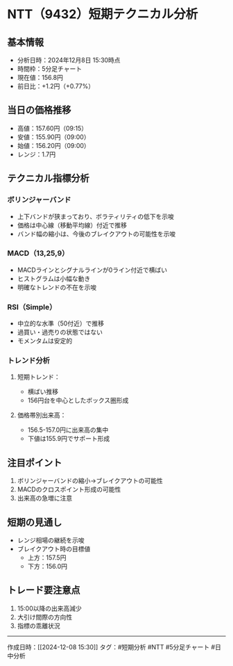 # NTT（9432）短期テクニカル分析

## 基本情報
- 分析日時：2024年12月8日 15:30時点
- 時間枠：5分足チャート
- 現在値：156.8円
- 前日比：+1.2円（+0.77%）

## 当日の価格推移
- 高値：157.60円（09:15）
- 安値：155.90円（09:00）
- 始値：156.20円（09:00）
- レンジ：1.7円

## テクニカル指標分析

### ボリンジャーバンド
- 上下バンドが狭まっており、ボラティリティの低下を示唆
- 価格は中心線（移動平均線）付近で推移
- バンド幅の縮小は、今後のブレイクアウトの可能性を示唆

### MACD（13,25,9）
- MACDラインとシグナルラインが0ライン付近で横ばい
- ヒストグラムは小幅な動き
- 明確なトレンドの不在を示唆

### RSI（Simple）
- 中立的な水準（50付近）で推移
- 過買い・過売りの状態ではない
- モメンタムは安定的

### トレンド分析
1. 短期トレンド：
   - 横ばい推移
   - 156円台を中心としたボックス圏形成

2. 価格帯別出来高：
   - 156.5-157.0円に出来高の集中
   - 下値は155.9円でサポート形成

## 注目ポイント
1. ボリンジャーバンドの縮小→ブレイクアウトの可能性
2. MACDのクロスポイント形成の可能性
3. 出来高の急増に注意

## 短期の見通し
- レンジ相場の継続を示唆
- ブレイクアウト時の目標値
  - 上方：157.5円
  - 下方：156.0円

## トレード要注意点
1. 15:00以降の出来高減少
2. 大引け間際の方向性
3. 指標の乖離状況

---
作成日時：[[2024-12-08 15:30]]
タグ：#短期分析 #NTT #5分足チャート #日中分析